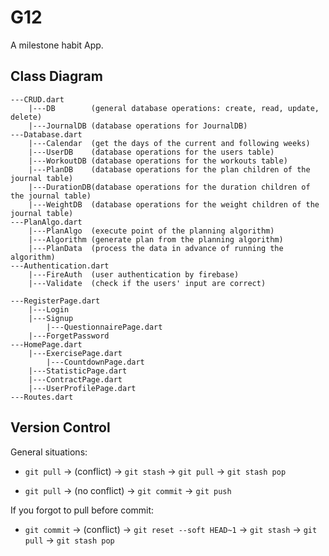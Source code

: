 # G12

A milestone habit App.

## Class Diagram

```
---CRUD.dart 
    |---DB        (general database operations: create, read, update, delete)
    |---JournalDB (database operations for JournalDB)
---Database.dart
    |---Calendar  (get the days of the current and following weeks)
    |---UserDB    (database operations for the users table)
    |---WorkoutDB (database operations for the workouts table)
    |---PlanDB    (database operations for the plan children of the journal table)
    |---DurationDB(database operations for the duration children of the journal table)
    |---WeightDB  (database operations for the weight children of the journal table)
---PlanAlgo.dart
    |---PlanAlgo  (execute point of the planning algorithm)
    |---Algorithm (generate plan from the planning algorithm)    
    |---PlanData  (process the data in advance of running the algorithm)
---Authentication.dart
    |---FireAuth  (user authentication by firebase)
    |---Validate  (check if the users' input are correct)
```

```
---RegisterPage.dart
    |---Login
    |---Signup
        |---QuestionnairePage.dart
    |---ForgetPassword
---HomePage.dart
    |---ExercisePage.dart
        |---CountdownPage.dart
    |---StatisticPage.dart
    |---ContractPage.dart
    |---UserProfilePage.dart
---Routes.dart
```

## Version Control

General situations:

- `git pull` → (conflict) → `git stash` → `git pull` → `git stash pop`

- `git pull` → (no conflict) → `git commit` → `git push`

If you forgot to pull before commit: 

- `git commit` → (conflict) → `git reset --soft HEAD~1` → `git stash` → `git pull` → `git stash pop`
